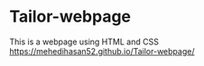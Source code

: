 # Tailor-webpage
This is a webpage using HTML and CSS
https://mehedihasan52.github.io/Tailor-webpage/
